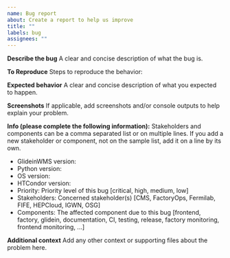 ```yaml
---
name: Bug report
about: Create a report to help us improve
title: ""
labels: bug
assignees: ""
---
```


**Describe the bug**
A clear and concise description of what the bug is.

**To Reproduce**
Steps to reproduce the behavior:

**Expected behavior**
A clear and concise description of what you expected to happen.

**Screenshots**
If applicable, add screenshots and/or console outputs to help explain your problem.

**Info (please complete the following information):**
Stakeholders and components can be a comma separated list or on multiple lines.
If you add a new stakeholder or component, not on the sample list, add it on a line by its own. 

-   GlideinWMS version:
-   Python version:
-   OS version:
-   HTCondor version:
-   Priority: Priority level of this bug [critical, high, medium, low]
-   Stakeholders: Concerned stakeholder(s) [CMS, FactoryOps, Fermilab, FIFE, HEPCloud, IGWN, OSG]
-   Components: The affected component due to this bug [frontend, factory, glidein, documentation, CI, testing, release, factory monitoring, frontend monitoring, ...]

**Additional context**
Add any other context or supporting files about the problem here.
